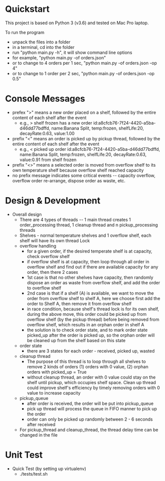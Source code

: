 # Quickstart

This project is based on Python 3 (v3.6) and tested on Mac Pro laptop.

To run the program
* unpack the files into a folder
* in a terminal, cd into the folder 
* run "python main.py -h", it will show command line options
* for example, "python main.py -of orders.json"
* or to change to 4 orders per 1 sec, "python main.py -of orders.json -op 4"
* or to change to 1 order per 2 sec, "python main.py -of orders.json -op 0.5"

# Console Messages
* prefex ">" means a new order placed on a shelf, followed by the entire content of each shelf after the event
  * e.g.,  > shelf frozen has a new order id:a8cfcb76-7f24-4420-a5ba-d46dd77bdffd, name:Banana Split, temp:frozen, shelfLife:20, decayRate:0.63, value:1.00
* prefix "<" means an order is picked up by pickup thread, followed by the entire content of each shelf after the event
  * e.g., < picked up order id:a8cfcb76-7f24-4420-a5ba-d46dd77bdffd, name:Banana Split, temp:frozen, shelfLife:20, decayRate:0.63, value:0.91 from shelf frozen
* prefix "<>" means a selected order is moved from overflow shelf to its own temperature shelf because overflow shelf reached capacity
* no prefix message indicates some critical events -- capacity overflow, overflow order re-arrange, dispose order as waste, etc.

# Design & Development
* Overall design
  * There are 4 types of threads -- 1 main thread creates 1 order_processing thread, 1 cleanup thread and n pickup_processing threads
  * Shelves - normal temperature shelves and 1 overflow shelf, each shelf will have its own thread Lock
  * overflow handling
      * for a given order, if the desired temperate shelf is at capacity, check overflow shelf
      * if overflow shelf is at capacity, then loop through all order in overflow shelf and find out if there are available capacity for any order, then there 2 cases
      * 1st case is that no other shelves have capacity, then randomly dispose an order as waste from overflow shelf, and add the order to overflow shelf  
      * 2nd case is that if a shelf (A) is available, we want to move the order from overflow shelf to shelf A, here we choose first add the order to Shelf A, then remove it from overflow shelf
      * in race condition, because shelf's thread lock is for its own shelf, during the above move, this order could be picked up from overflow shelf (by the pickup thread) before being removed from overflow shelf, which results in an orphan order in shelf A
      * the solution is to check order state, and to mark order state picked_up after the order is picked up, so the orphan order will be cleaned up from the shelf based on this state
  * order state
      * there are 3 states for each order - received, picked up, wasted
  * cleanup thread
      * The purpose of this thread is to loop through all shelves to remove 2 kinds of orders
        (1) orders with 0 value, (2) orphan orders with picked_up = True
      * without cleanup thread, an order with 0 value could stay on the shelf until pickup, which occupies shelf space.
        Clean up thread could improve shelf's efficiency by timely removing orders with 0 value to increase capacity
  * pickup_queue
      * after order is received, the order will be put into pickup_queue
      * pick up thread will process the queue in FIFO manner to pick up the order
      * order can only be picked up randomly between 2 - 6 seconds after received
  * For pickup_thread and cleanup_thread, the thread delay time can be changed in the file

# Unit Test
* Quick Test (by setting up virtualenv)
  * ./tests/test.sh


